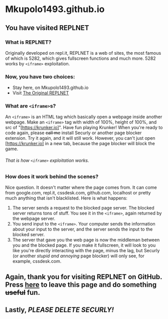 # Mkupolo1493.github.io
## You have visited REPLNET
### What is REPLNET?
Originally developed on repl.it, REPLNET is a web of sites, the most famous of which is 5282, which gives fullscreen functions and much more. 5282 works by `<iframe>` exploitation.
### Now, you have two choices:
+ Stay here, on Mkupolo1493.github.io
+ Visit [The Original REPLNET](https://repl.it)
### What are `<iframe>`s?
An `<iframe>` is an HTML tag which basically open a webpage inside another webpage.
Make an `<iframe>` tag with width of 100%, height of 100%, and src of "[https://krunker.io]". Have fun playing Krunker! When you're ready to code again, please ~~call me~~ install Securly or another page blocker extension. Try it again, and it will still work. However, you can't just open [https://krunker.io] in a new tab, because the page blocker will block the game.
###### That is how `<iframe>` exploitation works.
### How does it work behind the scenes?
Nice question. It doesn't matter where the page comes from. It can come from google.com, repl.it, cssdesk.com, github.com, localhost or pretty much anything that isn't blacklisted. Here is what happens:
1. The server sends a request to the blocked page server. The blocked server returns tons of stuff. You see it in the `<iframe>`, again returned by the webpage server.
2. You send input to the `<iframe>`. Your computer sends the information about your input to the server, and the server sends the input to the blocked server.
3. The server that gave you the web page is now the middleman between you and the blocked page. If you make it fullscreen, it will look to you like you're directly interacting with the page, minus the lag, but Securly (or another *stupid and annoying* page blocker) will only see, for example, cssdesk.com.
## Again, thank you for visiting REPLNET on GitHub. Press [here](https://Mkupolo1493.github.io/436/index.html) to leave this page and do something ~~useful~~ fun.
## Lastly, *PLEASE DELETE SECURLY!*
